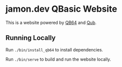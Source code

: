 # jamon.dev QBasic Website

This is a website powered by [QB64](https://www.qb64.org/) and [Qub](https://qub.jamon.dev).

## Running Locally

Run `./bin/install_qb64` to install dependencies.

Run `./bin/serve` to build and run the website locally.
